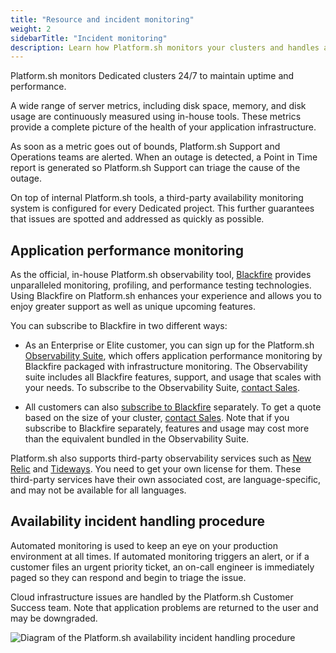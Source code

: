 ```yaml
---
title: "Resource and incident monitoring"
weight: 2
sidebarTitle: "Incident monitoring"
description: Learn how Platform.sh monitors your clusters and handles availability incidents. 
---
```


Platform.sh monitors Dedicated clusters 24/7 to maintain uptime and performance.

A wide range of server metrics, including disk space, memory, and disk usage are continuously measured using in-house tools.
These metrics provide a complete picture of the health of your application infrastructure.

As soon as a metric goes out of bounds, Platform.sh Support and Operations teams are alerted.
When an outage is detected, a Point in Time report is generated
so Platform.sh Support can triage the cause of the outage.

On top of internal Platform.sh tools,
a third-party availability monitoring system is configured for every Dedicated project.
This further guarantees that issues are spotted and addressed as quickly as possible.

## Application performance monitoring

As the official, in-house Platform.sh observability tool, [Blackfire](../../increase-observability/integrate-observability/blackfire.md) provides unparalleled monitoring, profiling, and performance testing technologies.
Using Blackfire on Platform.sh enhances your experience
and allows you to enjoy greater support as well as unique upcoming features.

You can subscribe to Blackfire in two different ways:

- As an Enterprise or Elite customer,
  you can sign up for the Platform.sh [Observability Suite](https://platform.sh/features/observability-suite/),
  which offers application performance monitoring by Blackfire packaged with infrastructure monitoring.
  The Observability suite includes all Blackfire features, support, and usage that scales with your needs.
  To subscribe to the Observability Suite, [contact Sales](https://platform.sh/contact/).

- All customers can also [subscribe to Blackfire](https://www.blackfire.io/pricing) separately.
  To get a quote based on the size of your cluster, [contact Sales](https://platform.sh/contact/).
  Note that if you subscribe to Blackfire separately,
  features and usage may cost more than the equivalent bundled in the Observability Suite.

Platform.sh also supports third-party observability services
such as [New Relic](../increase-observability/integrate-observability/new-relic/_index.md)
and [Tideways](../increase-observability/integrate-observability/tideways.md).
You need to get your own license for them.
These third-party services have their own associated cost,
are language-specific, and may not be available for all languages.

## Availability incident handling procedure

Automated monitoring is used to keep an eye on your production environment at all times.
If automated monitoring triggers an alert, or if a customer files an urgent priority ticket,
an on-call engineer is immediately paged so they can respond and begin to triage the issue.

Cloud infrastructure issues are handled by the Platform.sh Customer Success team.
Note that application problems are returned to the user and may be downgraded.

![Diagram of the Platform.sh availability incident handling procedure](/images/dedicated/incident-monitoring.svg "0.4")